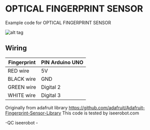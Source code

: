 # OPTICAL FINGERPRINT SENSOR
Example code for OPTICAL FINGERPRINT SENSOR

![alt tag](http://www.iseerobot.com/img/foto_produk/10Optical%20Fingerprint%20reader%20Sensor.jpg)

## Wiring ##
| Fingerprint   | PIN Arduino UNO |
| ------------- | --------------- |
| RED wire      | 5V              |
| BLACK wire    | GND             |
| GREEN wire    | Digital 2       |
| WHITE wire    | Digital 3       |

Originally from adafruit library https://github.com/adafruit/Adafruit-Fingerprint-Sensor-Library
This code is tested by iseerobot.com

-QC iseerobot -